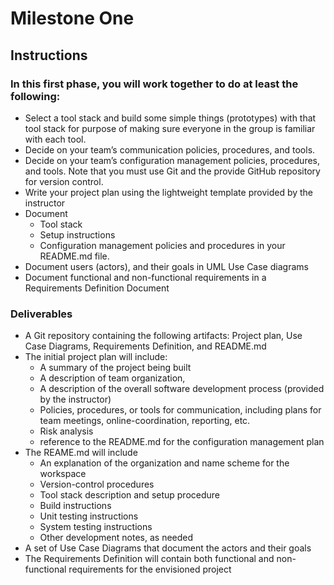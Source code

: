 # Milestone One

## Instructions
### In this first phase, you will work together to do at least the following:

- Select a tool stack and build some simple things (prototypes) with that tool stack for purpose of making sure everyone in the group is familiar with each tool.
- Decide on your team’s communication policies, procedures, and tools.
- Decide on your team’s configuration management policies, procedures, and tools. Note that you must use Git and the provide GitHub repository for version control.
- Write your project plan using the lightweight template provided by the instructor
- Document
    - Tool stack
    - Setup instructions
    - Configuration management policies and procedures in your README.md file.
- Document users (actors), and their goals in UML Use Case diagrams
- Document functional and non-functional requirements in a Requirements Definition Document

### Deliverables
- A Git repository containing the following artifacts: Project plan, Use Case Diagrams, Requirements Definition, and README.md
- The initial project plan will include:
    - A summary of the project being built
    - A description of team organization,
    - A description of the overall software development process (provided by the instructor)
    - Policies, procedures, or tools for communication, including plans for team meetings, online-coordination, reporting, etc.
    - Risk analysis
    - reference to the README.md for the configuration management plan
- The REAME.md will include
    - An explanation of the organization and name scheme for the workspace
    - Version-control procedures
    - Tool stack description and setup procedure
    - Build instructions
    - Unit testing instructions
    - System testing instructions
    - Other development notes, as needed
- A set of Use Case Diagrams that document the actors and their goals
- The Requirements Definition will contain both functional and non-functional requirements for the envisioned project